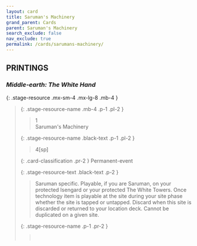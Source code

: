 ```yaml
---
layout: card
title: Saruman's Machinery
grand_parent: Cards
parent: Saruman's Machinery
search_exclude: false
nav_exclude: true
permalink: /cards/sarumans-machinery/
---
```


## PRINTINGS


### _Middle-earth: The White Hand_

{: .stage-resource .mx-sm-4 .mx-lg-8 .mb-4 }
> {: .stage-resource-name .mb-4 .p-1 .pl-2 }
> > <div class="card-mp">1</div>
> > <div class="card-name">Saruman's Machinery</div>
>
> {: .stage-resource-name .black-text .p-1 .pl-2 }
> > 4[sp]
>
> {: .card-classification .pr-2 }
> Permanent-event
>
> {: .stage-resource-text .black-text .p-2 }
> > Saruman specific. Playable, if you are Saruman, on your protected Isengard or your protected The White Towers. Once technology item is playable at the site during your site phase whether the site is tapped or untapped. Discard when this site is discarded or returned to your location deck. Cannot be duplicated on a given site. 
> 
> {: .stage-resource-name .p-1 .pr-2 }
> > <div class="card-shield"></div>
> > <div class="card-corruption">&nbsp;</div>
